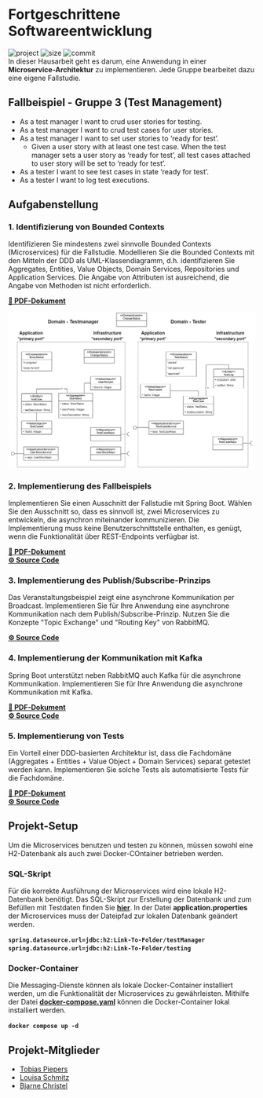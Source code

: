# Fortgeschrittene Softwareentwicklung
![project](https://img.shields.io/badge/Modul-FSE-red)
![size](https://img.shields.io/github/repo-size/LouisaSchmitz/FSE-Gruppe3?logo=github)
![commit](https://img.shields.io/github/last-commit/LouisaSchmitz/FSE-Gruppe3?logo=git)  
In dieser Hausarbeit geht es darum, eine Anwendung in einer **Microservice-Architektur** zu implementieren. Jede Gruppe bearbeitet dazu eine eigene Fallstudie.

## Fallbeispiel - Gruppe 3 (Test Management)
- As a test manager I want to crud user stories for testing.
- As a test manager I want to crud test cases for user stories.
- As a test manager I want to set user stories to ‘ready for test’.
    - Given a user story with at least one test case. When the test manager sets a user story as ‘ready for test’, all test cases attached to user story will be set to ‘ready for test’.
- As a tester I want to see test cases in state ‘ready for test’.
- As a tester I want to log test executions.

## Aufgabenstellung

### 1. Identifizierung von Bounded Contexts
Identifizieren Sie mindestens zwei sinnvolle Bounded Contexts (Microservices) für die Fallstudie. Modellieren Sie die Bounded Contexts mit den Mitteln der DDD als UML-Klassendiagramm, d.h. identifizieren Sie Aggregates, Entities, Value Objects, Domain Services, Repositories und Application Services. Die Angabe von Attributen ist ausreichend, die Angabe von Methoden ist nicht erforderlich.  

**[📝 PDF-Dokument](/pdf/Tactical-Design.pdf)**  

![Bounded Context](/pdf/Tactical-Design.jpg)  

### 2. Implementierung des Fallbeispiels
Implementieren Sie einen Ausschnitt der Fallstudie mit Spring Boot. Wählen Sie den Ausschnitt so, dass es sinnvoll ist, zwei Microservices zu entwickeln, die asynchron miteinander kommunizieren. Die Implementierung muss keine Benutzerschnittstelle enthalten, es genügt, wenn die Funktionalität über REST-Endpoints verfügbar ist.  

**[📝 PDF-Dokument](/pdf/Package-Struktur.pdf)**  
**[⚙️ Source Code](https://github.com/LouisaSchmitz/FSE-Gruppe3/releases/tag/aufgabe-2)**

### 3. Implementierung des Publish/Subscribe-Prinzips
Das Veranstaltungsbeispiel zeigt eine asynchrone Kommunikation per Broadcast. Implementieren Sie für Ihre Anwendung eine asynchrone Kommunikation nach dem Publish/Subscribe-Prinzip. Nutzen Sie die Konzepte "Topic Exchange" und "Routing Key" von RabbitMQ.  

**[⚙️ Source Code](https://github.com/LouisaSchmitz/FSE-Gruppe3/releases/tag/aufgabe-3)**

### 4. Implementierung der Kommunikation mit Kafka
Spring Boot unterstützt neben RabbitMQ auch Kafka für die asynchrone Kommunikation. Implementieren Sie für Ihre Anwendung die asynchrone Kommunikation mit Kafka.  

**[📝 PDF-Dokument](/pdf/LiteraturanalyseKafkaRabbitMQ.pdf)**  
**[⚙️ Source Code](https://github.com/LouisaSchmitz/FSE-Gruppe3/releases/tag/aufgabe-4)**

### 5. Implementierung von Tests
Ein Vorteil einer DDD-basierten Architektur ist, dass die Fachdomäne (Aggregates + Entities + Value Object + Domain Services) separat getestet werden kann. Implementieren Sie solche Tests als automatisierte Tests für die Fachdomäne.  

**[📝 PDF-Dokument](/pdf/Automatische_Tests.pdf)**  
**[⚙️ Source Code](https://github.com/LouisaSchmitz/FSE-Gruppe3/releases/tag/aufgabe-5)**

## Projekt-Setup
Um die Microservices benutzen und testen zu können, müssen sowohl eine H2-Datenbank als auch zwei Docker-COntainer betrieben werden.

### SQL-Skript
Für die korrekte Ausführung der Microservices wird eine lokale H2-Datenbank benötigt. Das SQL-Skript zur Erstellung der Datenbank und zum Befüllen mit Testdaten finden Sie **[hier](/setup/sql.txt)**. In der Datei **application.properties** der Microservices muss der Dateipfad zur lokalen Datenbank geändert werden.  

**```spring.datasource.url=jdbc:h2:Link-To-Folder/testManager```**  
**```spring.datasource.url=jdbc:h2:Link-To-Folder/testing```**

### Docker-Container
Die Messaging-Dienste können als lokale Docker-Container installiert werden, um die Funktionalität der Microservices zu gewährleisten. Mithilfe der Datei **[docker-compose.yaml](/setup/docker-compose.yml)** können die Docker-Container lokal installiert werden.  

**```docker compose up -d```**  

## Projekt-Mitglieder
- [Tobias Piepers](https://github.com/TP1901)
- [Louisa Schmitz](https://github.com/LouisaSchmitz)
- [Bjarne Christel](https://github.com/B4ZZ3)
